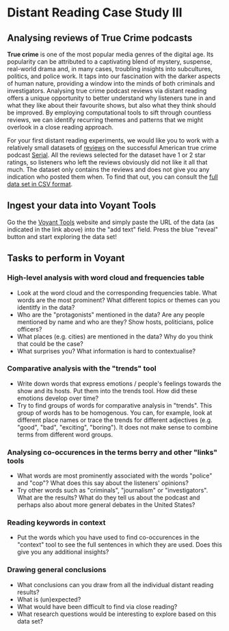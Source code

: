# Distant Reading Case Study III

## Analysing reviews of True Crime podcasts

**True crime** is one of the most popular media genres of the digital age. Its popularity can be attributed to a captivating blend of mystery, suspense, real-world drama and, in many cases, troubling insights into subcultures, politics, and police work. It taps into our fascination with the darker aspects of human nature, providing a window into the minds of both criminals and investigators. Analysing true crime podcast reviews via distant reading offers a unique opportunity to better understand why listeners tune in and what they like about their favourite shows, but also what they think should be improved. By employing computational tools to sift through countless reviews, we can identify recurring themes and patterns that we might overlook in a close reading approach.

For your first distant reading experiments, we would like you to work with a relatively small datasets of [reviews](https://raw.githubusercontent.com/MonikaBarget/DistantReading/main/Webscraping_samplePodcastReviews/Serial-1-and-2-stars-sub-corpus-csv.txt) on the successful American true crime podcast [Serial](https://podcasts.apple.com/us/podcast/serial/id917918570). All the reviews selected for the dataset have 1 or 2 star ratings, so listeners who left the reviews obviously did not like it all that much. The dataset only contains the reviews and does not give you any indication who posted them when. To find that out, you can consult the [full data set in CSV format](https://github.com/MonikaBarget/DistantReading/blob/main/Webscraping_samplePodcastReviews/Serial_1-and-2-stars_sub-corpus.csv).

## Ingest your data into Voyant Tools

Go the the [Voyant Tools](https://voyant-tools.org/) website and simply paste the URL of the data (as indicated in the link above) into the "add text" field. Press the blue "reveal" button and start exploring the data set!

## Tasks to perform in Voyant

### High-level analysis with word cloud and frequencies table

- Look at the word cloud and the corresponding frequencies table. What words are the most prominent? What different topics or themes can you identitfy in the data?
- Who are the "protagonists" mentioned in the data? Are any people mentioned by name and who are they? Show hosts, politicians, police officers?
- What places (e.g. cities) are mentioned in the data? Why do you think that could be the case?
- What surprises you? What information is hard to contextualise?

### Comparative analysis with the "trends" tool

- Write down words that express emotions / people's feelings towards the show and its hosts. Put them into the trends tool. How did these emotions develop over time?
- Try to find groups of words for comparative analysis in "trends". This group of words has to be homogenous. You can, for example, look at different place names or trace the trends for different adjectives (e.g. "good", "bad", "exciting", "boring"). It does not make sense to combine terms from different word groups.

### Analysing co-occurences in the terms berry and other "links" tools

- What words are most prominently associated with the words "police" and "cop"? What does this say about the listeners' opinions?
- Try other words such as "criminals", "journalism" or "investigators". What are the results? What do they tell us about the podcast and perhaps also about more general debates in the United States?

### Reading keywords in context

- Put the words which you have used to find co-occurences in the "context" tool to see the full sentences in which they are used. Does this give you any additional insights?

### Drawing general conclusions

- What conclusions can you draw from all the individual distant reading results?
- What is (un)expected?
- What would have been difficult to find via close reading?
- What research questions would be interesting to explore based on this data set?
